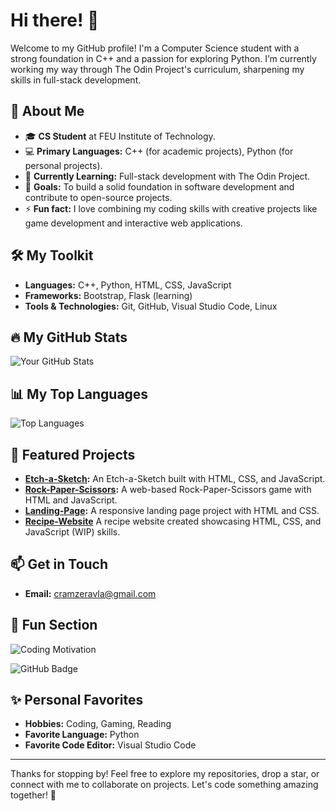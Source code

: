 # Hi there! 👋 

Welcome to my GitHub profile! I'm a Computer Science student with a strong foundation in C++ and a passion for exploring Python. I’m currently working my way through The Odin Project's curriculum, sharpening my skills in full-stack development.

## 🚀 About Me

- 🎓 **CS Student** at FEU Institute of Technology.
- 💻 **Primary Languages:** C++ (for academic projects), Python (for personal projects).
- 🌱 **Currently Learning:** Full-stack development with The Odin Project.
- 🎯 **Goals:** To build a solid foundation in software development and contribute to open-source projects.
- ⚡ **Fun fact:** I love combining my coding skills with creative projects like game development and interactive web applications.

## 🛠️ My Toolkit

- **Languages:** C++, Python, HTML, CSS, JavaScript
- **Frameworks:** Bootstrap, Flask (learning)
- **Tools & Technologies:** Git, GitHub, Visual Studio Code, Linux

## 🔥 My GitHub Stats

![Your GitHub Stats](https://github-readme-stats.vercel.app/api?username=rinnnshinnn&show_icons=true&theme=radical)

## 📊 My Top Languages

![Top Languages](https://github-readme-stats.vercel.app/api/top-langs/?username=rinnnshinnn&layout=compact&theme=radical)

## 🌟 Featured Projects

- **[Etch-a-Sketch](https://rinnnshinnn.github.io/etch-a-sketch/):** An Etch-a-Sketch built with HTML, CSS, and JavaScript.
- **[Rock-Paper-Scissors](https://rinnnshinnn.github.io/rock-paper-scissor-webgame/):** A web-based Rock-Paper-Scissors game with HTML and JavaScript.
- **[Landing-Page](https://rinnnshinnn.github.io/my-landing-page/):** A responsive landing page project with HTML and CSS.
- **[Recipe-Website](https://rinnnshinnn.github.io/odin-recipes/)** A recipe website created showcasing HTML, CSS, and JavaScript (WIP) skills.

## 📫 Get in Touch

- **Email:** [cramzeravla@gmail.com](mailto:cramzeravla@gmail.com)

## 🎨 Fun Section

![Coding Motivation](https://media4.giphy.com/media/v1.Y2lkPTc5MGI3NjExY3ZtMmprb2hreXByeHR6cW9rNjFoaXFrZnpobjZpcmFjNndxOGY3NyZlcD12MV9pbnRlcm5hbF9naWZfYnlfaWQmY3Q9Zw/VTtANKl0beDFQRLDTh/giphy.webp)

![GitHub Badge](https://img.shields.io/github/followers/rinnnshinnn?style=social)

## ✨ Personal Favorites

- **Hobbies:** Coding, Gaming, Reading
- **Favorite Language:** Python
- **Favorite Code Editor:** Visual Studio Code

---

Thanks for stopping by! Feel free to explore my repositories, drop a star, or connect with me to collaborate on projects. Let's code something amazing together! 🚀
